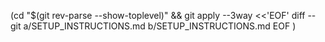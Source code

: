 (cd "$(git rev-parse --show-toplevel)" && git apply --3way <<'EOF'
diff --git a/SETUP_INSTRUCTIONS.md b/SETUP_INSTRUCTIONS.md
EOF
)
